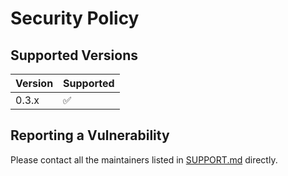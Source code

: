 # Security Policy

## Supported Versions

| Version | Supported          |
| ------- | ------------------ |
| 0.3.x   | :white_check_mark: |


## Reporting a Vulnerability

Please contact all the maintainers listed in [SUPPORT.md](.github/SUPPORT.md) directly.
